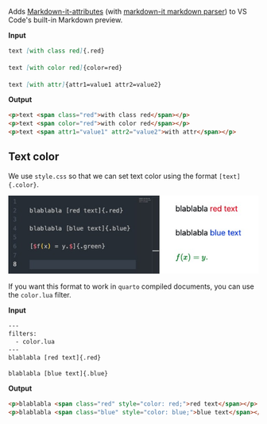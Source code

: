 
Adds [Markdown-it-attributes](https://www.npmjs.com/package/markdown-it-attributes) (with [markdown-it markdown parser](https://www.npmjs.com/package/markdown-it-bracketed-spans)) to VS Code's built-in Markdown preview.

**Input**

```markdown
text [with class red]{.red}

text [with color red]{color=red}

text [with attr]{attr1=value1 attr2=value2}
```

**Output**

```html
<p>text <span class="red">with class red</span></p>
<p>text <span color="red">with color red</span></p>
<p>text <span attr1="value1" attr2="value2">with attr</span></p>
```


## Text color

We use `style.css` so that we can set text color using the format `[text]{.color}`.

![](text-color.jpg)

If you want this format to work in `quarto` compiled documents, you can use the `color.lua` filter.

**Input**

```
---
filters: 
  - color.lua
---
blablabla [red text]{.red}

blablabla [blue text]{.blue}
```

**Output**

```html
<p>blablabla <span class="red" style="color: red;">red text</span></p>
<p>blablabla <span class="blue" style="color: blue;">blue text</span></p>
```